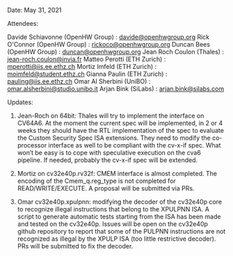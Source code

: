 Date: May 31, 2021

Attendees:

Davide Schiavonne (OpenHW Group)  : davide@openhwgroup.org
Rick O'Connor (OpenHW Group)      : rickoco@openhwgroup.org
Duncan Bees (OpenHW Group)        : duncan@openhwgroup.org
Jean Roch Coulon (Thales)         : jean-roch.coulon@invia.fr
Matteo Perotti (ETH Zurich)       : mperotti@iis.ee.ethz.ch
Mortiz Imfeld (ETH Zurich)        : moimfeld@student.ethz.ch
Gianna Paulin (ETH Zurich)        : pauling@iis.ee.ethz.ch
Omar Al Sherbini (UniBO)          : omar.alsherbini@studio.unibo.it
Arjan Bink (SiLabs)               : arjan.bink@silabs.com


Updates:

1. Jean-Roch on 64bit: Thales will try to implement the interface on CV64A6. At the moment the current spec will be implemented, in 2 or 4 weeks they should have the RTL implementation of the spec to evaluate the Custom Security Spec ISA extensions.
They need to modify the co-processor interface as well to be compliant with the cv-x-if spec. What won’t be easy is to cope with speculative execution on the cva6 pipeline. If needed, probably the cv-x-if spec will be extended.

2. Mortiz on cv32e40p.rv32f: CMEM interface is almost completed. The encoding of the Cmem_q.reg_type is not completed for READ/WRITE/EXECUTE. A proposal will be submitted via PRs.

3. Omar cv32e40p.xpulpnn: modifying the decoder of the cv32e40p core to recognize illegal instructions that belong to the XPULPNN ISA. A script to generate automatic tests starting from the ISA has been made and tested on the cv32e40p. Issues will be open on the cv32e40p github repository to report that some of the PULPNN instructions are not recognized as illegal by the XPULP ISA (too little restrictive decoder). PRs will be submitted to fix the decoder.

